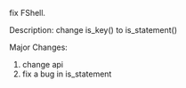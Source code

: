 fix FShell.

Description:
change is_key() to is_statement()

Major Changes:
1. change api
2. fix a bug in is_statement